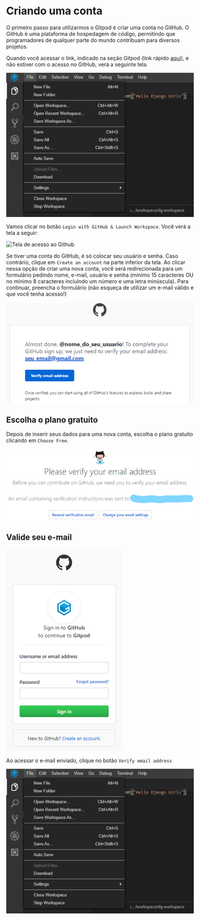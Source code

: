 # Criando uma conta

O primeiro passo para utilizarmos o Gitpod é criar uma conta no GitHub. O GitHub é uma plataforma de hospedagem de código, permitindo que programadores de qualquer parte do mundo contribuam para diversos projetos.

Quando você acessar o link, indicado na seção Gitpod \(link rápido [aqui](https://gitpod.io/#https://github.com/dgtaquara/dg-workspace)\), e não estiver com o acesso no GitHub, verá a seguinte tela.

![Tela inicial do Gitpod](../.gitbook/assets/image%20%2829%29.png)

Vamos clicar no botão `Login with GitHub & Launch Workspace`. Você verá a tela a seguir:

![Tela de acesso ao Github](../.gitbook/assets/image%20%2833%29.png)

Se tiver uma conta do GitHub, é só colocar seu usuário e senha. Caso contrário, clique em `Create an account` na parte inferior da tela. Ao clicar nessa opção de criar uma nova conta, você será redirecionada para um formulário pedindo nome, e-mail, usuário e senha \(mínimo 15 caracteres OU no mínimo 8 caracteres incluindo um número e uma letra minúscula\). Para continuar, preencha o formulário \(não esqueça de utilizar um e-mail válido e que você tenha acesso!\)

![Tela de cadastro do Github](../.gitbook/assets/image%20%2814%29.png)

## Escolha o plano gratuito

Depois de inserir seus dados para uma nova conta, escolha o plano gratuito clicando em `Choose Free`.

![Tela de escolha de plano](../.gitbook/assets/image%20%2813%29.png)

## Valide seu e-mail

![Tela de pedido valida&#xE7;&#xE3;o de e-mail](../.gitbook/assets/image%20%2822%29.png)

Ao acessar o e-mail enviado, clique no botão `Verify email address`

![E-mail enviado](../.gitbook/assets/image%20%2819%29.png)


